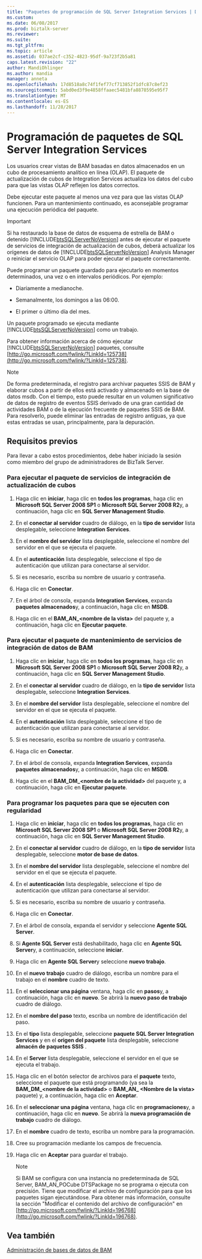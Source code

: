 ```yaml
---
title: "Paquetes de programación de SQL Server Integration Services | Documentos de Microsoft"
ms.custom: 
ms.date: 06/08/2017
ms.prod: biztalk-server
ms.reviewer: 
ms.suite: 
ms.tgt_pltfrm: 
ms.topic: article
ms.assetid: 037ae2cf-c352-4823-95df-9a723f2b5a81
caps.latest.revision: "22"
author: MandiOhlinger
ms.author: mandia
manager: anneta
ms.openlocfilehash: 17d8518a8c74f1fef77cf713852f1dfc87c8ef23
ms.sourcegitcommit: 5abd0ed3f9e4858ffaaec5481bfa8878595e95f7
ms.translationtype: MT
ms.contentlocale: es-ES
ms.lasthandoff: 11/28/2017
---
```

# <a name="scheduling-sql-server-integration-services-packages"></a>Programación de paquetes de SQL Server Integration Services
Los usuarios crear vistas de BAM basadas en datos almacenados en un cubo de procesamiento analítico en línea (OLAP). El paquete de actualización de cubos de Integration Services actualiza los datos del cubo para que las vistas OLAP reflejen los datos correctos.  
  
 Debe ejecutar este paquete al menos una vez para que las vistas OLAP funcionen. Para un mantenimiento continuado, es aconsejable programar una ejecución periódica del paquete.  
  
> [!IMPORTANT]
>  Si ha restaurado la base de datos de esquema de estrella de BAM o detenido [!INCLUDE[btsSQLServerNoVersion](../includes/btssqlservernoversion-md.md)] antes de ejecutar el paquete de servicios de integración de actualización de cubos, deberá actualizar los orígenes de datos de [!INCLUDE[btsSQLServerNoVersion](../includes/btssqlservernoversion-md.md)] Analysis Manager o reiniciar el servicio OLAP para poder ejecutar el paquete correctamente.  
  
 Puede programar un paquete guardado para ejecutarlo en momentos determinados, una vez o en intervalos periódicos. Por ejemplo:  
  
-   Diariamente a medianoche.  
  
-   Semanalmente, los domingos a las 06:00.  
  
-   El primer o último día del mes.  
  
 Un paquete programado se ejecuta mediante [!INCLUDE[btsSQLServerNoVersion](../includes/btssqlservernoversion-md.md)] como un trabajo.  
  
 Para obtener información acerca de cómo ejecutar [!INCLUDE[btsSQLServerNoVersion](../includes/btssqlservernoversion-md.md)] paquetes, consulte [http://go.microsoft.com/fwlink/?LinkId=125738](http://go.microsoft.com/fwlink/?LinkId=125738).  
  
> [!NOTE]
>  De forma predeterminada, el registro para archivar paquetes SSIS de BAM y elaborar cubos a partir de ellos está activado y almacenado en la base de datos msdb. Con el tiempo, esto puede resultar en un volumen significativo de datos de registro de eventos SSIS derivado de una gran cantidad de actividades BAM o de la ejecución frecuente de paquetes SSIS de BAM. Para resolverlo, puede eliminar las entradas de registro antiguas, ya que estas entradas se usan, principalmente, para la depuración.  
  
## <a name="prerequisites"></a>Requisitos previos  
 Para llevar a cabo estos procedimientos, debe haber iniciado la sesión como miembro del grupo de administradores de BizTalk Server.  
  
### <a name="to-run-the-cube-update-integration-services-package"></a>Para ejecutar el paquete de servicios de integración de actualización de cubos  
  
1.  Haga clic en **iniciar**, haga clic en **todos los programas**, haga clic en **Microsoft SQL Server 2008 SP1** o **Microsoft SQL Server 2008 R2**y, a continuación, haga clic en  **SQL Server Management Studio**.  
  
2.  En el **conectar al servidor** cuadro de diálogo, en la **tipo de servidor** lista desplegable, seleccione **Integration Services**.  
  
3.  En el **nombre del servidor** lista desplegable, seleccione el nombre del servidor en el que se ejecuta el paquete.  
  
4.  En el **autenticación** lista desplegable, seleccione el tipo de autenticación que utilizan para conectarse al servidor.  
  
5.  Si es necesario, escriba su nombre de usuario y contraseña.  
  
6.  Haga clic en **Conectar**.  
  
7.  En el árbol de consola, expanda **Integration Services**, expanda **paquetes almacenados**y, a continuación, haga clic en **MSDB**.  
  
8.  Haga clic en el **BAM_AN_\<nombre de la vista\>**  del paquete y, a continuación, haga clic en **Ejecutar paquete**.  
  
### <a name="to-run-the-maintaining-bam-data-integration-services-package"></a>Para ejecutar el paquete de mantenimiento de servicios de integración de datos de BAM  
  
1.  Haga clic en **iniciar**, haga clic en **todos los programas**, haga clic en **Microsoft SQL Server 2008 SP1** o **Microsoft SQL Server 2008 R2**y, a continuación, haga clic en  **SQL Server Management Studio**.  
  
2.  En el **conectar al servidor** cuadro de diálogo, en la **tipo de servidor** lista desplegable, seleccione **Integration Services**.  
  
3.  En el **nombre del servidor** lista desplegable, seleccione el nombre del servidor en el que se ejecuta el paquete.  
  
4.  En el **autenticación** lista desplegable, seleccione el tipo de autenticación que utilizan para conectarse al servidor.  
  
5.  Si es necesario, escriba su nombre de usuario y contraseña.  
  
6.  Haga clic en **Conectar**.  
  
7.  En el árbol de consola, expanda **Integration Services**, expanda **paquetes almacenados**y, a continuación, haga clic en **MSDB**.  
  
8.  Haga clic en el **BAM_DM_\<nombre de la actividad\>**  del paquete y, a continuación, haga clic en **Ejecutar paquete**.  
  
### <a name="to-schedule-the-packages-to-run-regularly"></a>Para programar los paquetes para que se ejecuten con regularidad  
  
1.  Haga clic en **iniciar**, haga clic en **todos los programas**, haga clic en **Microsoft SQL Server 2008 SP1** o **Microsoft SQL Server 2008 R2**y, a continuación, haga clic en  **SQL Server Management Studio**.  
  
2.  En el **conectar al servidor** cuadro de diálogo, en la **tipo de servidor** lista desplegable, seleccione **motor de base de datos**.  
  
3.  En el **nombre del servidor** lista desplegable, seleccione el nombre del servidor en el que se ejecuta el paquete.  
  
4.  En el **autenticación** lista desplegable, seleccione el tipo de autenticación que utilizan para conectarse al servidor.  
  
5.  Si es necesario, escriba su nombre de usuario y contraseña.  
  
6.  Haga clic en **Conectar**.  
  
7.  En el árbol de consola, expanda el servidor y seleccione **Agente SQL Server**.  
  
8.  Si **Agente SQL Server** está deshabilitado, haga clic en **Agente SQL Server**y, a continuación, seleccione **iniciar**.  
  
9. Haga clic en **Agente SQL Server**y seleccione **nuevo trabajo**.  
  
10. En el **nuevo trabajo** cuadro de diálogo, escriba un nombre para el trabajo en el **nombre** cuadro de texto.  
  
11. En el **seleccionar una página** ventana, haga clic en **pasos**y, a continuación, haga clic en **nuevo**. Se abrirá la **nuevo paso de trabajo** cuadro de diálogo.  
  
12. En el **nombre del paso** texto, escriba un nombre de identificación del paso.  
  
13. En el **tipo** lista desplegable, seleccione **paquete SQL Server Integration Services** y en el **origen del paquete** lista desplegable, seleccione **almacén de paquetes SSIS** .  
  
14. En el **Server** lista desplegable, seleccione el servidor en el que se ejecuta el trabajo.  
  
15. Haga clic en el botón selector de archivos para el **paquete** texto, seleccione el paquete que está programando (ya sea la **BAM_DM_\<nombre de la actividad\>**  o **BAM_AN_ \<Nombre de la vista\>**  paquete) y, a continuación, haga clic en **Aceptar**.  
  
16. En el **seleccionar una página** ventana, haga clic en **programaciones**y, a continuación, haga clic en **nuevo**. Se abrirá la **nueva programación de trabajo** cuadro de diálogo.  
  
17. En el **nombre** cuadro de texto, escriba un nombre para la programación.  
  
18. Cree su programación mediante los campos de frecuencia.  
  
19. Haga clic en **Aceptar** para guardar el trabajo.  
  
    > [!NOTE]
    >  Si BAM se configura con una instancia no predeterminada de SQL Server, BAM_AN_POCube DTSPackage no se programa o ejecuta con precisión. Tiene que modificar el archivo de configuración para que los paquetes sigan ejecutándose. Para obtener más información, consulte la sección "Modificar el contenido del archivo de configuración" en [http://go.microsoft.com/fwlink/?LinkId=196768](http://go.microsoft.com/fwlink/?LinkId=196768).  
  
## <a name="see-also"></a>Vea también  
 [Administración de bases de datos de BAM](../core/managing-bam-databases.md)